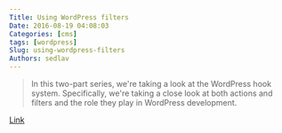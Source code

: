 ```yaml
---
Title: Using WordPress filters
Date: 2016-08-19 04:08:03
Categories: [cms]
tags: [wordpress]
Slug: using-wordpress-filters
Authors: sedlav
---
```


> In this two-part series, we're taking a look at the WordPress hook system. Specifically, we're taking a close look at both actions and filters and the role they play in WordPress development.

[Link](http://code.tutsplus.com/tutorials/adding-custom-hooks-in-wordpress-custom-filters--cms-26508)
